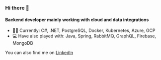 ### Hi there 👋

#### Backend developer mainly working with cloud and data integrations

- 👨‍💻 Currently: C#, .NET, PostgreSQL, Docker, Kubernetes, Azure, GCP
- 💻 Have also played with: Java, Spring, RabbitMQ, GraphQL, Firebase, MongoDB

You can also find me on [LinkedIn](https://www.linkedin.com/in/flavyp/)
